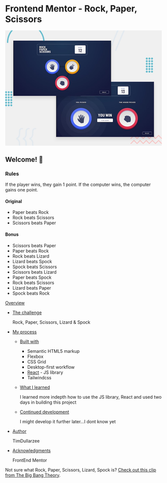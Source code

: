 # Frontend Mentor - Rock, Paper, Scissors

![Design preview for the Rock, Paper, Scissors coding challenge](./design/desktop-preview.jpg)

## Welcome! 👋

### Rules

If the player wins, they gain 1 point. If the computer wins, the computer gains one point.

#### Original

-   Paper beats Rock
-   Rock beats Scissors
-   Scissors beats Paper

#### Bonus

-   Scissors beats Paper
-   Paper beats Rock
-   Rock beats Lizard
-   Lizard beats Spock
-   Spock beats Scissors
-   Scissors beats Lizard
-   Paper beats Spock
-   Rock beats Scissors
-   Lizard beats Paper
-   Spock beats Rock

[Overview](#overview)

-   [The challenge](#the-challenge)

    Rock, Paper, Scissors, Lizard & Spock

-   [My process](#my-process)

    -   [Built with](#built-with)

        -   Semantic HTML5 markup
        -   Flexbox
        -   CSS Grid
        -   Desktop-first workflow
        -   [React](https://reactjs.org/) - JS library
        -   Tailwindcss

    -   [What I learned](#what-i-learned)

        I learned more indepth how to use the JS library, React and used two days in building this project

    -   [Continued development](#continued-development)

        I might develop it further later...I dont know yet

-   [Author](#author)

    TimDullarzee

-   [Acknowledgments](#acknowledgments)

    FrontEnd Mentor

Not sure what Rock, Paper, Scissors, Lizard, Spock is? [Check out this clip from The Big Bang Theory](https://www.youtube.com/watch?v=iSHPVCBsnLw).
